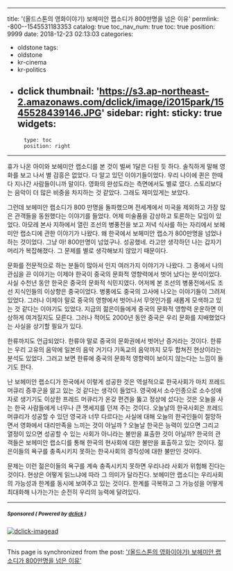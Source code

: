 
---
title: '(올드스톤의 영화이야기) 보헤미안 랩소디가 800만명을 넘은 이유'
permlink: -800--1545531183353
catalog: true
toc_nav_num: true
toc: true
position: 9999
date: 2018-12-23 02:13:03
categories:
- oldstone
tags:
- oldstone
- kr-cinema
- kr-politics
- dclick
thumbnail: 'https://s3.ap-northeast-2.amazonaws.com/dclick/image/i2015park/1545528439146.JPG'
sidebar:
    right:
        sticky: true
widgets:
    -
        type: toc
        position: right
---



휴가 나온 아이와 보헤미안 랩소디를 본 것이 벌써 1달은 다된 듯 하다. 솔직하게 말해 영화를 보고 나서 별 감흥은 없었다. 다 알고 있던 이야기들이었다. 우리 나이에 퀸은 한때 다 지나간 사람들이니까 말이다. 영화의 완성도라는 측면에서도 별로 였다. 스토리보다는 음악이 더 많은 비중을 차지하는 것 같았다. 그래도 재미있게는 보았다.

그런데 보헤미안 랩소디가 800 만명을 돌파했으며 전세계에서 미국을 제외하고 가장 많은 관객들을 동원했다는 이야기를 들었다. 어제 미술품을 감상하고 토론하는 모임이 있었다. 아모레 본사 지하에서 열린 조선의 병풍전을 보고 저녁 식사를 하는 자리에서 보헤미안 랩소디에 관한 이야기가 나왔다. 왜 한국에서 보헤미안 랩소가 800만명을 넘었나 하는 것이었다. 그냥 아! 800만명이 넘었구나. 성공했네. 라고만 생각하던 나는 갑자기 머리가 복잡해졌다. 그 문제를 별로 생각해보지 않았기 때문이다.

문화를 전문적으로 하는 분들이 많아서 인지 여러가지 이야기가 나왔다. 그 중에서 나의 관심을 끈 이야기는 이제야 한국이 중국의 문화적 영향력에서 벗어 났다는 분석이었다. 사실 수천년 동안 한국은 중국의 문화적 식민지였다. 어저께 본 조선의 병풍전에서도 조선 지식인들의 이상향은 중국이었다. 병풍에도 중국의 고사에 나오는 이야기들이 그려져 있었다. 그러나 이제야 말로 중국의 영향에서 벗어나서 무엇인가를 새롭게 모색하고 있는 것 같다는 이야기도 있었다. 지금의 젊은이들에게 중국의 문화적 영향력 운운하면 이상하게 여겨질지도 모른다. 그러나 적어도 2000년 동안 중국은 우리 문화를 지배했었다는 사실을 상기할 필요가 있다. 

한류까지도 언급되었다. 한류야 말로 중국의 문화권에서 벗어난 증거라는 것이다. 한류는 우리 고유의 음악에 일본의 음악 거기다 기독교의 음악까지 모두 합쳐진 현상이라는 분석도 있었다. 그러고 보면 한류에 중국의 문화적 영향력이 보이지 않는다는 느낌이 들기도 한다. 

난 보헤미안 랩소디가 한국에서 이렇게 성공한 것은 역설적으로 한국사회가 마치 프레드 머큐리 증후군을 앓고 있는 것 같다는 생각이 들었다. 영국에서 소수인종으로 소수성애자로 생기기도 이상한 프레드 머큐리가 온갖 편견을 뚫고 정상에 섰다는 것은 오늘을 사는 한국 사람들에게 너무나 큰 멧세지를 던져 주는 것이다. 오늘날의 한국사회은 프레드 머큐리가 성공할 수 있던 영국과 너무 다르다는 사실에 대해 오늘의 한국인들이 절망하면서 영화에서 대리만족을 느끼는 것이 아닐까 ? 오늘날 한국은 능력이 있으면 그리고 열정이 있으면 성공할 수 있는 사회가 아니라는 불만을 표출한 것이 아닐까? 한국의 관객들은 보헤미안 랩소디를 통해 한국의 현사회에 대한 불만을 표출하고 있는 것이다. 젊은이들의 욕구를 충족시키지 못하는 한국사회의 경직성에 대한 불만인 것이다. 

문제는 이런 젊은이들의 욕구를 계속 충족시키지 못하면 우리나라 사회가 위험해 진다는 것이다. 현상은 어떻게 읽느냐에 따라 그 의미가 달라진다. 보헤미안 랩소디는 우리사회의 가능성과 한계를 동시에 보여주고 있는 것이다. 한계를 극복하고 그 가능성을 어떻게 최대화해 나가는가는 순전히 우리의 능력에 달려있다. 

---

#####  <sub> **Sponsored ( Powered by [dclick](https://www.dclick.io) )** </sub>
[![dclick-imagead](https://s3.ap-northeast-2.amazonaws.com/dclick/image/i2015park/1545528439146.JPG)](https://api.dclick.io/v1/c?x=eyJhbGciOiJIUzI1NiIsInR5cCI6IkpXVCJ9.eyJjIjoib2xkc3RvbmUiLCJzIjoiLTgwMC0tMTU0NTUzMTE4MzM1MyIsImEiOlsiaS0xMDgiXSwidXJsIjoiaHR0cHM6Ly9zdGVlbWl0LmNvbS9idXN5L0BpMjAxNXBhcmsvbWVycnljaHJpc3RtYXMtaGFwcHktbmV3LXllYXItLTE1NDU1MTk5NjA4MjgiLCJpYXQiOjE1NDU1MzExODMsImV4cCI6MTg2MDg5MTE4M30.sgVBElcrBpMrf1BaT6rO2S-Rv4aFJXjIGx8dN8doJiE)

- - -

This page is synchronized from the post: ['(올드스톤의 영화이야기) 보헤미안 랩소디가 800만명을 넘은 이유'](https://steemit.com/@oldstone/-800--1545531183353)
